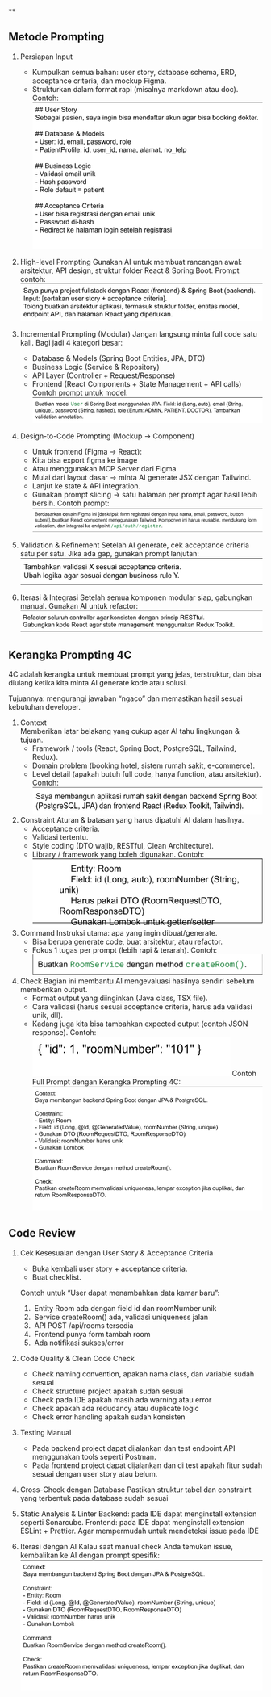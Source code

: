 **

## Metode Prompting

1. Persiapan Input
	- Kumpulkan semua bahan: user story, database schema, ERD, acceptance criteria, dan mockup Figma.
    - Strukturkan dalam format rapi (misalnya markdown atau doc). Contoh:
	![MetodePrompt](https://github.com/pputraining1/AI-Learning-language/blob/main/Img/MP1.png?raw=true)
2. High-level Prompting 
	Gunakan AI untuk membuat rancangan awal: arsitektur, API design, struktur folder React & Spring Boot.
	Prompt contoh:
	![MetodePrompt](https://github.com/pputraining1/AI-Learning-language/blob/main/Img/MP2.png?raw=true)
3. Incremental Prompting (Modular)
	Jangan langsung minta full code satu kali. Bagi jadi 4 kategori besar:

	- Database & Models (Spring Boot Entities, JPA, DTO)
	- Business Logic (Service & Repository)
	- API Layer (Controller + Request/Response)
	- Frontend (React Components + State Management + API calls)
	Contoh prompt untuk model:
	![MetodePrompt](https://github.com/pputraining1/AI-Learning-language/blob/main/Img/MP3.png?raw=true)
4. Design-to-Code Prompting (Mockup → Component)
	- Untuk frontend (Figma → React):
	- Kita bisa export figma ke image
	- Atau menggunakan MCP Server dari Figma
	- Mulai dari layout dasar → minta AI generate JSX dengan Tailwind.
	- Lanjut ke state & API integration.
	- Gunakan prompt slicing → satu halaman per prompt agar hasil lebih bersih.
	Contoh prompt:
	![MetodePrompt](https://github.com/pputraining1/AI-Learning-language/blob/main/Img/MP4.png?raw=true)
5. Validation & Refinement
	Setelah AI generate, cek acceptance criteria satu per satu.
	Jika ada gap, gunakan prompt lanjutan:
	![MetodePrompt](https://github.com/pputraining1/AI-Learning-language/blob/main/Img/MP5.png?raw=true)
6. Iterasi & Integrasi
	Setelah semua komponen modular siap, gabungkan manual.
	Gunakan AI untuk refactor:
	![MetodePrompt](https://github.com/pputraining1/AI-Learning-language/blob/main/Img/MP6.png?raw=true)
## Kerangka Prompting 4C

4C adalah kerangka untuk membuat prompt yang jelas, terstruktur, dan bisa diulang ketika kita minta AI generate kode atau solusi.

Tujuannya: mengurangi jawaban “ngaco” dan memastikan hasil sesuai kebutuhan developer.

1. Context    
	Memberikan latar belakang yang cukup agar AI tahu lingkungan & tujuan.
	- Framework / tools (React, Spring Boot, PostgreSQL, Tailwind, Redux).
	- Domain problem (booking hotel, sistem rumah sakit, e-commerce).
	- Level detail (apakah butuh full code, hanya function, atau arsitektur).
	Contoh:
	![KerangkaPrompting](https://github.com/pputraining1/AI-Learning-language/blob/main/Img/KP1.png?raw=true)
2. Constraint
	Aturan & batasan yang harus dipatuhi AI dalam hasilnya.
	- Acceptance criteria.
	- Validasi tertentu.
	- Style coding (DTO wajib, RESTful, Clean Architecture).
	- Library / framework yang boleh digunakan.
	Contoh:
	![KerangkaPrompting](https://github.com/pputraining1/AI-Learning-language/blob/main/Img/KP2.png?raw=true)
3. Command
	Instruksi utama: apa yang ingin dibuat/generate.
	- Bisa berupa generate code, buat arsitektur, atau refactor.
	- Fokus 1 tugas per prompt (lebih rapi & terarah).
	Contoh:
	![KerangkaPrompting](https://github.com/pputraining1/AI-Learning-language/blob/main/Img/KP3.png?raw=true)
4. Check
	Bagian ini membantu AI mengevaluasi hasilnya sendiri sebelum memberikan output.
	- Format output yang diinginkan (Java class, TSX file).
	- Cara validasi (harus sesuai acceptance criteria, harus ada validasi unik, dll).
	- Kadang juga kita bisa tambahkan expected output (contoh JSON response).
	Contoh:
	![KerangkaPrompting](https://github.com/pputraining1/AI-Learning-language/blob/main/Img/KP4.png?raw=true)
	Contoh Full Prompt dengan Kerangka Prompting 4C:
	![KerangkaPrompting](https://github.com/pputraining1/AI-Learning-language/blob/main/Img/KP5.png?raw=true)
## Code Review

1. Cek Kesesuaian dengan User Story & Acceptance Criteria
	- Buka kembali user story + acceptance criteria.
	- Buat checklist.

	Contoh untuk “User dapat menambahkan data kamar baru”:
	1.  Entity Room ada dengan field id dan roomNumber unik
	2.  Service createRoom() ada, validasi uniqueness jalan
	3.  API POST /api/rooms tersedia
	4.  Frontend punya form tambah room
	5.  Ada notifikasi sukses/error

2. Code Quality & Clean Code Check
	- Check naming convention, apakah nama class, dan variable sudah sesuai
	- Check structure project apakah sudah sesuai 
	- Check pada IDE apakah masih ada warning atau error
	- Check apakah ada redudancy atau duplicate logic
	- Check error handling apakah sudah konsisten

3. Testing Manual
	- Pada backend project dapat dijalankan dan test endpoint API menggunakan tools seperti Postman.
	- Pada frontend project dapat dijalankan dan di test apakah fitur sudah sesuai dengan user story atau belum.

4. Cross-Check dengan Database
	Pastikan struktur tabel dan constraint yang terbentuk pada database sudah sesuai
5. Static Analysis & Linter
	Backend: pada IDE dapat menginstall extension seperti Sonarcube.
	Frontend: pada IDE dapat menginstall extension ESLint + Prettier.
	Agar mempermudah untuk mendeteksi issue pada IDE
6. Iterasi dengan AI
	Kalau saat manual check Anda temukan issue, kembalikan ke AI dengan prompt spesifik:
	![CodeReview](https://github.com/pputraining1/AI-Learning-language/blob/main/Img/KP5.png?raw=true)